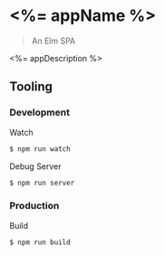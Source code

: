 # <%= appName %>

> An Elm SPA

<%= appDescription %>

## Tooling

### Development

Watch

```sh
$ npm run watch
```

Debug Server

```sh
$ npm run server
```

### Production

Build

```sh
$ npm run build
```
